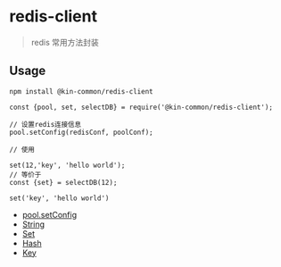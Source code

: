 # redis-client

> redis 常用方法封装

## Usage

    npm install @kin-common/redis-client

    const {pool, set, selectDB} = require('@kin-common/redis-client');

    // 设置redis连接信息
    pool.setConfig(redisConf, poolConf);

    // 使用

    set(12,'key', 'hello world');
    // 等价于
    const {set} = selectDB(12);

    set('key', 'hello world')

-   [pool.setConfig](docs/redisPool.md)
-   [String](docs/string.md)
-   [Set](docs/set.md)
-   [Hash](docs/hash.md)
-   [Key](docs/key.md)
